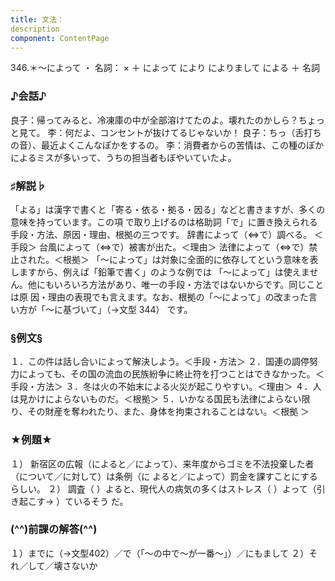 ```yaml
---
title: 文法：
description
component: ContentPage
---
```



346.＊～によって ・
名詞： × ＋ によって により によりまして
による ＋ 名詞
### ♪会話♪
良子：帰ってみると、冷凍庫の中が全部溶けてたのよ。壊れたのかしら？ちょっと見て。
李：何だよ、コンセントが抜けてるじゃないか！
良子：ちっ（舌打ちの音）、最近よくこんなぽかをするの。
李：消費者からの苦情は、この種のぽかによるミスが多いって、うちの担当者もぼやいていたよ。
### ♯解説♭
「よる」は漢字で書くと「寄る・依る・拠る・因る」などと書きますが、多くの意味を持っています。この項
で取り上げるのは格助詞「で」に置き換えられる手段・方法、原因・理由、根拠の三つです。 辞書によって（⇔で）調べる。 ＜手段＞ 台風によって（⇔で）被害が出た。＜理由＞ 法律によって（⇔で）禁止された。＜根拠＞
「～によって」は対象に全面的に依存してという意味を表しますから、例えば「鉛筆で書く」のような例では 「～によって」は使えません。他にもいろいろ方法があり、唯一の手段・方法ではないからです。同じことは原 因・理由の表現でも言えます。なお、根拠の「～によって」の改まった言い方が「～に基づいて」（→文型 344）
です。
### §例文§
１．この件は話し合いによって解決しよう。＜手段・方法＞
２．国連の調停努力によっても、その国の流血の民族紛争に終止符を打つことはできなかった。＜手段・方法＞
３．冬は火の不始末による火災が起こりやすい。＜理由＞
４．人は見かけによらないものだ。＜根拠＞
５．いかなる国民も法律によらない限り、その財産を奪われたり、また、身体を拘束されることはない。＜根拠
＞
### ★例題★
１） 新宿区の広報（によると／によって）、来年度からゴミを不法投棄した者（について／に対して）は条例（に
よると／によって）罰金を課すことにするらしい。
２） 調査（ ）よると、現代人の病気の多くはストレス（ ）よって（引き起こす→ ）ているそう だ。
### (^^)前課の解答(^^)
１）までに（→文型402）／で（「～の中で～が一番～」）／にもまして
２）それ／して／壊さないか
